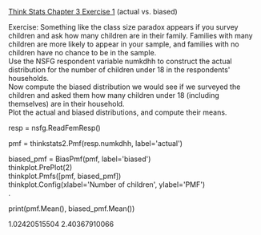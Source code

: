 [Think Stats Chapter 3 Exercise 1](http://greenteapress.com/thinkstats2/html/thinkstats2004.html#toc31) (actual vs. biased)

Exercise: Something like the class size paradox appears if you survey children and ask how many children are in their family. Families with many children are more likely to appear in your sample, and families with no children have no chance to be in the sample.    
Use the NSFG respondent variable numkdhh to construct the actual distribution for the number of children under 18 in the respondents' households.    
Now compute the biased distribution we would see if we surveyed the children and asked them how many children under 18 (including themselves) are in their household.    
Plot the actual and biased distributions, and compute their means.   


resp = nsfg.ReadFemResp()   

    
pmf = thinkstats2.Pmf(resp.numkdhh, label='actual')    

  
biased_pmf = BiasPmf(pmf, label='biased')   
thinkplot.PrePlot(2)   
thinkplot.Pmfs([pmf, biased_pmf])   
thinkplot.Config(xlabel='Number of children', ylabel='PMF')   
.
  
print(pmf.Mean(), biased_pmf.Mean())     

1.02420515504 2.40367910066    
